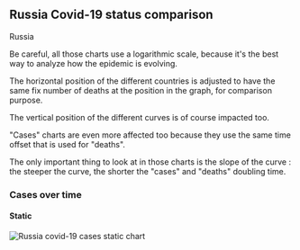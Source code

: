 ## Russia Covid-19 status comparison 

Russia



Be careful, all those charts use a logarithmic scale, because it's the best way to analyze how the epidemic is evolving.
 
The horizontal position of the different countries is adjusted to have the same fix number of deaths at the position in the graph, for comparison purpose.

The vertical position of the different curves is of course impacted too.

"Cases" charts are even more affected too because they use the same time offset that is used for "deaths".

The only important thing to look at in those charts is the slope of the curve : the steeper the curve, the shorter the "cases" and "deaths" doubling time.



 
### Cases over time
 
#### Static
![Russia covid-19 cases static chart](https://raw.githubusercontent.com/madlag/coronavirus_study/master/notebooks/graphs/2020-03-20/countries/Russia/2020-03-20_Russia_deaths.png "Russia covid-19 cases static chart")   

